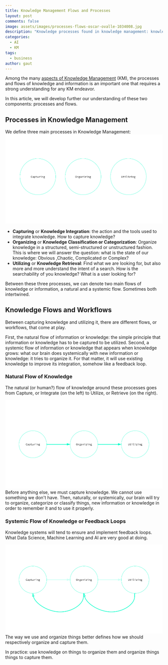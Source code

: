 ```yaml
---
title: Knowledge Management Flows and Processes
layout: post
comments: false
image: assets/images/processes-flows-oscar-ovalle-1034008.jpg
description: "Knowledge processes found in knowledge management: knowledge integration, classification or categorization, and retrieval."
categories:
  - AI
  - KM
tags:
  - business
author: gaut
---
```

Among the many [aspects of Knowledge Management](knowledge-management) (KM), the processes and flows of knowledge and information is an important one that requires a strong understanding for any KM endeavor.

In this article, we will develop further our understanding of these two components: processes and flows.
## Processes in Knowledge Management

We define three main processes in Knowledge Management:
![](/assets/images/km-chart.png)
- **Capturing** or **Knowledge Integration**: the action and the tools used to integrate knowledge. How to capture knowledge?
- **Organizing** or **Knowledge Classification or Categorization**: Organize knowledge in a structured, semi-structured or unstructured fashion. This is where we will answer the question: what is the state of our knowledge: Obvious ,Chaotic, Complicated or Complex?
- **Utilizing** or **Knowledge Retrieval**: Find what we are looking for, but also more and more understand the intent of a search. How is the searchability of you knowledge? What is a user looking for?

Between these three processes, we can denote two main flows of knowledge or information, a natural and a systemic flow. Sometimes both intertwined.

## Knowledge Flows and Workflows

Between capturing knowledge and utilizing it, there are different flows, or workflows, that come at play.

First, the natural flow of information or knowledge: the simple principle that information or knowledge has to be captured to be utilized. Second, a systemic flow of information or knowledge that appears when knowledge grows: what our brain does systemically with new information or knowledge: it tries to organize it. For that matter, it will use existing knowledge to improve its integration, somehow like a feedback loop.
### Natural Flow of Knowledge

The natural (or human?) flow of knowledge around these processes goes from Capture, or Integrate (on the left) to Utilize, or Retrieve (on the right).


![](/assets/images/knowledge-flow.png)
Before anything else, we must capture knowledge. We cannot use something we don't have. Then, naturally, or systemically, our brain will try to organize, categorize or classify things, new information or knowledge in order to remember it and to use it properly.


### Systemic Flow of Knowledge or Feedback Loops

Knowledge systems will tend to ensure and implement feedback loops. What Data Science, Machine Learning and AI are very good at doing.

![](/assets/images/km-feedback-loops.png)
The way we use and organize things better defines how we should respectively organize and capture them.

In practice: use knowledge on things to organize them and organize things things to capture them. 


